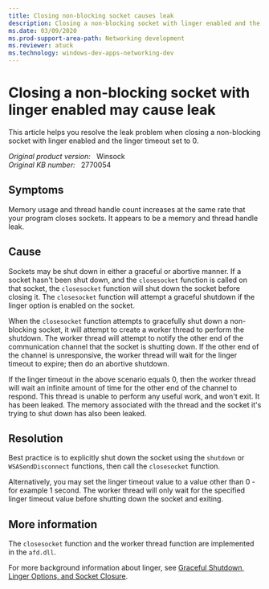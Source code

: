 ```yaml
---
title: Closing non-blocking socket causes leak
description: Closing a non-blocking socket with linger enabled and the linger timeout set to 0 may cause a leak. This problem occurs if the other end of the connection is unresponsive.
ms.date: 03/09/2020
ms.prod-support-area-path: Networking development
ms.reviewer: atuck
ms.technology: windows-dev-apps-networking-dev
---
```

# Closing a non-blocking socket with linger enabled may cause leak

This article helps you resolve the leak problem when closing a non-blocking socket with linger enabled and the linger timeout set to 0.

_Original product version:_ &nbsp; Winsock  
_Original KB number:_ &nbsp; 2770054

## Symptoms

Memory usage and thread handle count increases at the same rate that your program closes sockets. It appears to be a memory and thread handle leak.

## Cause

Sockets may be shut down in either a graceful or abortive manner. If a socket hasn't been shut down, and the `closesocket` function is called on that socket, the `closesocket` function will shut down the socket before closing it. The `closesocket` function will attempt a graceful shutdown if the linger option is enabled on the socket.

When the `closesocket` function attempts to gracefully shut down a non-blocking socket, it will attempt to create a worker thread to perform the shutdown. The worker thread will attempt to notify the other end of the communication channel that the socket is shutting down. If the other end of the channel is unresponsive, the worker thread will wait for the linger timeout to expire; then do an abortive shutdown.

If the linger timeout in the above scenario equals 0, then the worker thread will wait an infinite amount of time for the other end of the channel to respond. This thread is unable to perform any useful work, and won't exit. It has been leaked. The memory associated with the thread and the socket it's trying to shut down has also been leaked.

## Resolution

Best practice is to explicitly shut down the socket using the `shutdown` or `WSASendDisconnect` functions, then call the `closesocket` function.

Alternatively, you may set the linger timeout value to a value other than 0 - for example 1 second. The worker thread will only wait for the specified linger timeout value before shutting down the socket and exiting.

## More information

The `closesocket` function and the worker thread function are implemented in the `afd.dll`.

For more background information about linger, see [Graceful Shutdown, Linger Options, and Socket Closure](/windows/win32/winsock/graceful-shutdown-linger-options-and-socket-closure-2).
